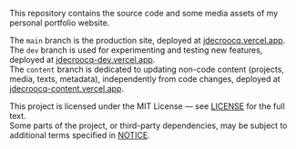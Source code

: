 This repository contains the source code and some media assets of my personal portfolio website.

The `main` branch is the production site, deployed at [jdecroocq.vercel.app](https://jdecroocq.vercel.app/).\
The `dev` branch is used for experimenting and testing new features, deployed at [jdecroocq-dev.vercel.app](https://jdecroocq-dev.vercel.app/).\
The `content` branch is dedicated to updating non-code content (projects, media, texts, metadata), independently from code changes, deployed at [jdecroocq-content.vercel.app](https://jdecroocq-content.vercel.app/).


This project is licensed under the MIT License — see [LICENSE](./LICENSE) for the full text.\
Some parts of the project, or third-party dependencies, may be subject to additional terms specified in [NOTICE](./NOTICE).

